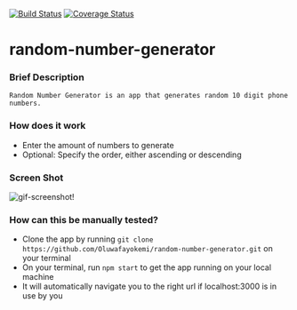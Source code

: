 [![Build Status](https://travis-ci.com/Oluwafayokemi/random-number-generator.svg?branch=develop)](https://travis-ci.com/Oluwafayokemi/random-number-generator)
[![Coverage Status](https://coveralls.io/repos/github/Oluwafayokemi/random-number-generator/badge.svg?branch=develop)](https://coveralls.io/github/Oluwafayokemi/random-number-generator?branch=develop)
# random-number-generator
### Brief Description
    Random Number Generator is an app that generates random 10 digit phone numbers.
### How does it work
 - Enter the amount of numbers to generate 
 -  Optional: Specify the order, either ascending or descending

### Screen Shot
![gif-screenshot!](http://recordit.co/i9NU9tb1tg.gif)

### How can this be manually tested?
 - Clone the app by running `git clone https://github.com/Oluwafayokemi/random-number-generator.git` on your terminal
 - On your terminal, run `npm start` to get the app running on your local machine
 - It will automatically navigate you to the right url if localhost:3000 is in use by you